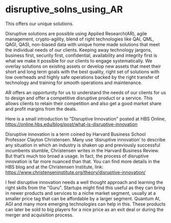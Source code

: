 # disruptive_solns_using_AR
This offers our unique solutions.

Disruptive solutions are possible using Applied Research(AR), agile management, crypto-agility, blend of right technologies like QAI, QML, QAGI, QASI, non-biased data with unique home made solutions that meet the individual needs of our clients. Keeping away technology jargons, business first, security first, confidential, availability and integrity first is what we make it possible for our clients to engage systematically. We overlay solutions on existing assets or develop new assets that meet their short and long term goals with the best quality, right set of solutions with low overheads and highly safe operations backed by the right transfer of technology and training for smooth operations and maintenance. 

AR offers an opportunity for us to understand the needs of our clients for us to design and offer a competitive disruptive product or a service. This allows clients to retain their competition and also get a good market share and profit margins from the deals. 

Here is a small introduction to "Disruptive Innovation" posted at HBS Online, https://online.hbs.edu/blog/post/what-is-disruptive-innovation   

Disruptive innovation is a term coined by Harvard Business School Professor Clayton Christensen. Many use ‘disruptive innovation’ to describe any situation in which an industry is shaken up and previously successful incumbents stumble, Christensen writes in the Harvard Business Review. But that’s much too broad a usage. In fact, the process of disruptive innovation is far more nuanced than that. You can find more details in the HBS blog and at the Christensen Institute, link: https://www.christenseninstitute.org/theory/disruptive-innovation/ 

I feel disruptive innovation needs a well thought approach and learning the right skills from the "Guru". Startups might find this useful as they can bring in newer products and services to a niche market segment, usually at a smaller price tag that can be affordable by a larger segment. Quantum AI, AGI and many more emerging technologies can help in this. These products can later be sold to big players for a nice price as an exit deal or during the merger and acquisition process. 

